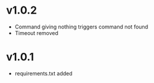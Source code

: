 # v1.0.2
* Command giving nothing triggers command not found
* Timeout removed

# v1.0.1
* requirements.txt added
